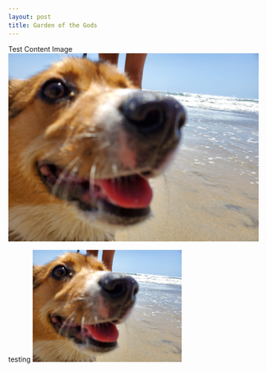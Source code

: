 ```yaml
---
layout: post
title: Garden of the Gods
---
```


Test Content
Image
![Image](/assets/CorgiCloseup-min.jpg)

testing
<img src="/assets/CorgiCloseup-min.jpg" width="300" height=auto>
